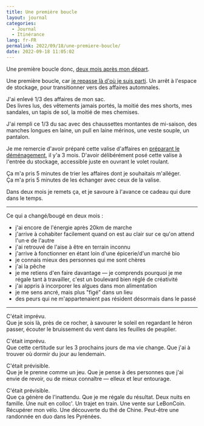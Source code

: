 ```yaml
---
title: Une première boucle
layout: journal
categories:
  - Journal
  - Itinérance
lang: fr-FR
permalink: 2022/09/18/une-premiere-boucle/
date: 2022-09-18 11:05:02
---
```


Une première boucle donc, [deux mois après mon départ](/2022/08/27/itinerance/).

Une première boucle, car [je repasse là d'où je suis parti](/2022/09/17/bon-retour/). Un arrêt à l'espace de stockage, pour transitionner vers des affaires automnales.

J'ai enlevé 1/3 des affaires de mon sac.\
Des livres lus, des vêtements jamais portés, la moitié des mes shorts, mes sandales, un tapis de sol, la moitié de mes chemises.

J'ai rempli ce 1/3 du sac avec des chaussettes montantes de mi-saison, des manches longues en laine, un pull en laine mérinos, une veste souple, un pantalon.

Je me remercie d'avoir préparé cette valise d'affaires en [préparant le déménagement](/2022/08/06/demenagement/), il y'a 3 mois. D'avoir délibérément posé cette valise à l'entrée du stockage, accessible juste en ouvrant le volet roulant.

Ça m'a pris 5 minutes de trier les affaires dont je souhaitais m'alléger.\
Ça m'a pris 5 minutes de les échanger avec ceux de la valise.

Dans deux mois je remets ça, et je savoure à l'avance ce cadeau qui dure dans le temps.

---

Ce qui a changé/bougé en deux mois :

- j'ai encore de l'énergie après 20km de marche
- j'arrive à cohabiter facilement quand on est au clair sur ce qu'on attend l'un·e de l'autre
- j'ai retrouvé de l'aise à être en terrain inconnu
- j'arrive à fonctionner en étant loin d'une épicerie/d'un marché bio
- je connais mieux des personnes qui me sont chères
- j'ai la pêche
- je me retiens d'en faire davantage — je comprends pourquoi je me régale tant à travailler, c'est un boulevard bien réglé de créativité
- j'ai appris à incorporer les algues dans mon alimentation
- je me sens ancré, mais plus "figé" dans un lieu
- des peurs qui ne m'appartenaient pas résident désormais dans le passé

---

C'était imprévu.\
Que je sois là, près de ce rocher, à savourer le soleil en regardant le héron passer, écouter le bruissement du vent dans les feuilles de peuplier.

C'était imprévu.\
Que cette certitude sur les 3 prochains jours de ma vie change. Que j'ai à trouver où dormir du jour au lendemain.

C'était prévisible.\
Que je le prenne comme un jeu. Que je pense à des personnes que j'ai envie de revoir, ou de mieux connaître — elleux et leur entourage.

C'était prévisible.\
Que ça génère de l'inattendu. Que je me régale du résultat. Deux nuits en famille. Une nuit en colloc'. Un trajet en train. Une vente sur LeBonCoin. Récupérer mon vélo. Une découverte du thé de Chine. Peut-être une randonnée en duo dans les Pyrénées.
